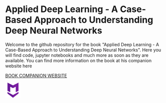 # Applied Deep Learning - A Case-Based Approach to Understanding Deep Neural Networks

Welcome to the github repository for the book "Applied Deep Learning - A Case-Based Approach to Understanding Deep Neural Networks". Here you will find code, jupyter notebooks and much more as soon as they are available. You can find more information on the book at his companion website here

[BOOK COMPANION WEBSITE](https://www.applieddeeplearningbook.com/)

![alt text](https://github.com/adam-p/markdown-here/raw/master/src/common/images/icon48.png "Logo Title Text 1")
